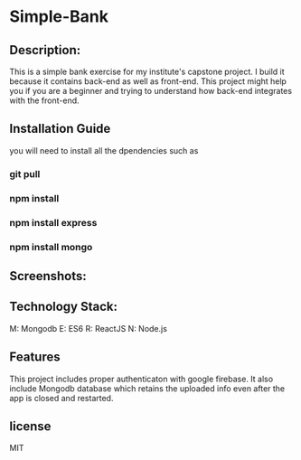 # Simple-Bank

## Description:
This is a simple bank exercise for my institute's capstone project. I build it because it contains back-end as well as front-end. This project might help you if you are a beginner and trying to understand how back-end integrates with the front-end.

## Installation Guide
you will need to install all the dpendencies such as
### git pull
### npm install
### npm install express
### npm install mongo

## Screenshots:



## Technology Stack:
M: Mongodb
E: ES6
R: ReactJS
N: Node.js

## Features
This project includes proper authenticaton with google firebase. It also include Mongodb database which retains the uploaded info even after the app is closed and restarted.

## license
MIT
